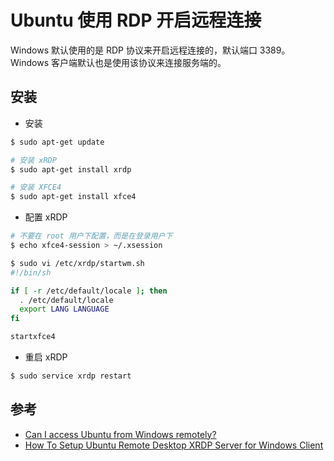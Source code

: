 # Ubuntu 使用 RDP 开启远程连接

Windows 默认使用的是 RDP 协议来开启远程连接的，默认端口 3389。Windows 客户端默认也是使用该协议来连接服务端的。

## 安装

* 安装

```bash
$ sudo apt-get update

# 安装 xRDP
$ sudo apt-get install xrdp

# 安装 XFCE4
$ sudo apt-get install xfce4
```

* 配置 xRDP

```bash
# 不要在 root 用户下配置，而是在登录用户下
$ echo xfce4-session > ~/.xsession

$ sudo vi /etc/xrdp/startwm.sh
#!/bin/sh

if [ -r /etc/default/locale ]; then
  . /etc/default/locale
  export LANG LANGUAGE
fi

startxfce4
```

* 重启 xRDP

```bash
$ sudo service xrdp restart
```


## 参考

* [Can I access Ubuntu from Windows remotely?](https://askubuntu.com/questions/592537/can-i-access-ubuntu-from-windows-remotely)
* [How To Setup Ubuntu Remote Desktop XRDP Server for Windows Client](https://www.youtube.com/watch?v=gFdBSyy4xcM)